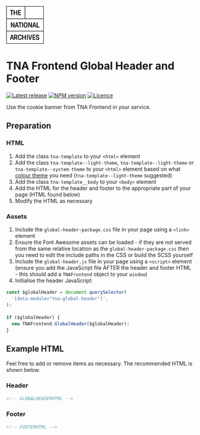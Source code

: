 <img src="../../assets/images/tna-square-logo.svg" alt="The National Archives logo" title="The National Archives" width="100" />

# TNA Frontend Global Header and Footer

[![Latest release](https://img.shields.io/github/v/release/nationalarchives/tna-frontend?style=flat-square&logo=github&logoColor=white&sort=semver)](https://github.com/nationalarchives/tna-frontend/releases)
[![NPM version](https://img.shields.io/npm/v/@nationalarchives/frontend-global-header?style=flat-square&logo=npm&logoColor=white)](https://www.npmjs.com/package/@nationalarchives/frontend-global-header)
[![Licence](https://img.shields.io/github/license/nationalarchives/tna-frontend?style=flat-square)](https://github.com/nationalarchives/tna-frontend/blob/main/LICENCE)

Use the cookie banner from TNA Frontend in your service.

## Preparation

### HTML

1. Add the class `tna-template` to your `<html>` element
1. Add the class `tna-template--light-theme`, `tna-template--light-theme` or `tna-template--system-theme` to your `<html>` element based on what [colour theme](https://nationalarchives.github.io/design-system/styles/colours/#theme-colours) you need (`tna-template--light-theme` suggested)
1. Add the class `tna-template__body` to your `<body>` element
1. Add the HTML for the header and footer to the appropriate part of your page (HTML found below)
1. Modify the HTML as necessary

### Assets

1. Include the `global-header-package.css` file in your page using a `<link>` element
1. Ensure the Font Awesome assets can be loaded - if they are not served from the same relative location as the `global-header-package.css` then you need to edit the include paths in the CSS or build the SCSS yourself
1. Include the `global-header.js` file in your page using a `<script>` element (ensure you add the JavaScript file AFTER the header and footer HTML - this should add a `TNAFrontend` object to your `window`)
1. Initialise the header JavaScript:

```js
const $globalHeader = document.querySelector(
  '[data-module="tna-global-header"]',
);

if ($globalHeader) {
  new TNAFrontend.GlobalHeader($globalHeader);
}
```

## Example HTML

Feel free to add or remove items as necessary. The recommended HTML is shown below.

### Header

```html
<!-- GLOBALHEADERHTML -->
```

### Footer

```html
<!-- FOOTERHTML -->
```
